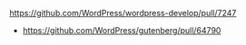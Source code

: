 https://github.com/WordPress/wordpress-develop/pull/7247

-   https://github.com/WordPress/gutenberg/pull/64790
